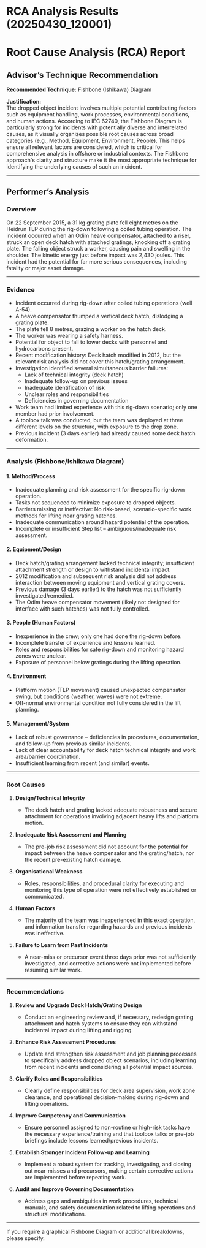 # RCA Analysis Results (20250430_120001)

# Root Cause Analysis (RCA) Report

## Advisor’s Technique Recommendation

**Recommended Technique:** Fishbone (Ishikawa) Diagram

**Justification:**  
The dropped object incident involves multiple potential contributing factors such as equipment handling, work processes, environmental conditions, and human actions. According to IEC 62740, the Fishbone Diagram is particularly strong for incidents with potentially diverse and interrelated causes, as it visually organizes possible root causes across broad categories (e.g., Method, Equipment, Environment, People). This helps ensure all relevant factors are considered, which is critical for comprehensive analysis in offshore or industrial contexts. The Fishbone approach's clarity and structure make it the most appropriate technique for identifying the underlying causes of such an incident.

---

## Performer’s Analysis

### Overview

On 22 September 2015, a 31 kg grating plate fell eight metres on the Heidrun TLP during the rig-down following a coiled tubing operation. The incident occurred when an Odim heave compensator, attached to a riser, struck an open deck hatch with attached gratings, knocking off a grating plate. The falling object struck a worker, causing pain and swelling in the shoulder. The kinetic energy just before impact was 2,430 joules. This incident had the potential for far more serious consequences, including fatality or major asset damage.

---

### Evidence

- Incident occurred during rig-down after coiled tubing operations (well A-54).
- A heave compensator thumped a vertical deck hatch, dislodging a grating plate.
- The plate fell 8 metres, grazing a worker on the hatch deck.
- The worker was wearing a safety harness.
- Potential for object to fall to lower decks with personnel and hydrocarbons present.
- Recent modification history: Deck hatch modified in 2012, but the relevant risk analysis did not cover this hatch/grating arrangement.
- Investigation identified several simultaneous barrier failures:
  - Lack of technical integrity (deck hatch)
  - Inadequate follow-up on previous issues
  - Inadequate identification of risk
  - Unclear roles and responsibilities
  - Deficiencies in governing documentation
- Work team had limited experience with this rig-down scenario; only one member had prior involvement.
- A toolbox talk was conducted, but the team was deployed at three different levels on the structure, with exposure to the drop zone.
- Previous incident (3 days earlier) had already caused some deck hatch deformation.

---

### Analysis (Fishbone/Ishikawa Diagram)

#### 1. Method/Process
- Inadequate planning and risk assessment for the specific rig-down operation.
- Tasks not sequenced to minimize exposure to dropped objects.
- Barriers missing or ineffective: No risk-based, scenario-specific work methods for lifting near grating hatches.
- Inadequate communication around hazard potential of the operation.
- Incomplete or insufficient Step list – ambiguous/inadequate risk assessment.

#### 2. Equipment/Design
- Deck hatch/grating arrangement lacked technical integrity; insufficient attachment strength or design to withstand incidental impact.
- 2012 modification and subsequent risk analysis did not address interaction between moving equipment and vertical grating covers.
- Previous damage (3 days earlier) to the hatch was not sufficiently investigated/remedied.
- The Odim heave compensator movement (likely not designed for interface with such hatches) was not fully controlled.

#### 3. People (Human Factors)
- Inexperience in the crew; only one had done the rig-down before.
- Incomplete transfer of experience and lessons learned.
- Roles and responsibilities for safe rig-down and monitoring hazard zones were unclear.
- Exposure of personnel below gratings during the lifting operation.

#### 4. Environment
- Platform motion (TLP movement) caused unexpected compensator swing, but conditions (weather, waves) were not extreme.
- Off-normal environmental condition not fully considered in the lift planning.

#### 5. Management/System
- Lack of robust governance – deficiencies in procedures, documentation, and follow-up from previous similar incidents.
- Lack of clear accountability for deck hatch technical integrity and work area/barrier coordination.
- Insufficient learning from recent (and similar) events.

---

### Root Causes

1. **Design/Technical Integrity**
   - The deck hatch and grating lacked adequate robustness and secure attachment for operations involving adjacent heavy lifts and platform motion.

2. **Inadequate Risk Assessment and Planning**
   - The pre-job risk assessment did not account for the potential for impact between the heave compensator and the grating/hatch, nor the recent pre-existing hatch damage.

3. **Organisational Weakness**
   - Roles, responsibilities, and procedural clarity for executing and monitoring this type of operation were not effectively established or communicated.

4. **Human Factors**
   - The majority of the team was inexperienced in this exact operation, and information transfer regarding hazards and previous incidents was ineffective.

5. **Failure to Learn from Past Incidents**
   - A near-miss or precursor event three days prior was not sufficiently investigated, and corrective actions were not implemented before resuming similar work.

---

### Recommendations

1. **Review and Upgrade Deck Hatch/Grating Design**
   - Conduct an engineering review and, if necessary, redesign grating attachment and hatch systems to ensure they can withstand incidental impact during lifting and rigging.

2. **Enhance Risk Assessment Procedures**
   - Update and strengthen risk assessment and job planning processes to specifically address dropped object scenarios, including learning from recent incidents and considering all potential impact sources.

3. **Clarify Roles and Responsibilities**
   - Clearly define responsibilities for deck area supervision, work zone clearance, and operational decision-making during rig-down and lifting operations.

4. **Improve Competency and Communication**
   - Ensure personnel assigned to non-routine or high-risk tasks have the necessary experience/training and that toolbox talks or pre-job briefings include lessons learned/previous incidents.

5. **Establish Stronger Incident Follow-up and Learning**
   - Implement a robust system for tracking, investigating, and closing out near-misses and precursors, making certain corrective actions are implemented before repeating work.

6. **Audit and Improve Governing Documentation**
   - Address gaps and ambiguities in work procedures, technical manuals, and safety documentation related to lifting operations and structural modifications.

---

If you require a graphical Fishbone Diagram or additional breakdowns, please specify.